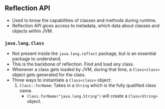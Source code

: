 ## Reflection API

- Used to know the capabilities of classes and methods during runtime.
- Reflection API gices access to metadata, which data about classes and objects within JVM.

### `java.lang.Class`

- Not present inside the `java.lang.reflect` package, but is an essential package to understand.
- This is the backbone of reflection. Find and load any class.
- Whenever a class gets loaded by JVM, during that time, a `Class<class>` object gets generated for the class.
- Three ways to instantiate a `Class<class>` object:
  1. `Class::forName`: Takes in a `String` which is the fully qualified class name.
     - `Class.forName("java.lang.String")` will create a `Class<String>` object.
